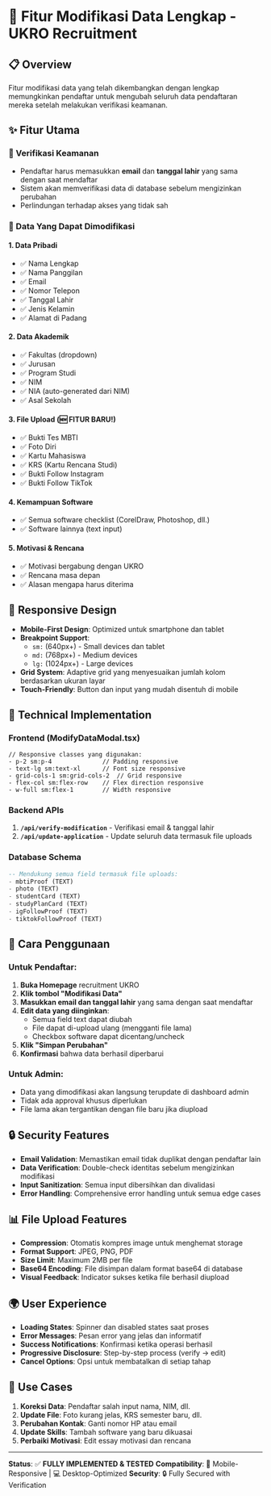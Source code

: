# 🔧 Fitur Modifikasi Data Lengkap - UKRO Recruitment

## 📋 Overview

Fitur modifikasi data yang telah dikembangkan dengan lengkap memungkinkan pendaftar untuk mengubah seluruh data pendaftaran mereka setelah melakukan verifikasi keamanan.

## ✨ Fitur Utama

### 🔐 Verifikasi Keamanan

- Pendaftar harus memasukkan **email** dan **tanggal lahir** yang sama dengan saat mendaftar
- Sistem akan memverifikasi data di database sebelum mengizinkan perubahan
- Perlindungan terhadap akses yang tidak sah

### 📝 Data Yang Dapat Dimodifikasi

#### 1. **Data Pribadi**

- ✅ Nama Lengkap
- ✅ Nama Panggilan
- ✅ Email
- ✅ Nomor Telepon
- ✅ Tanggal Lahir
- ✅ Jenis Kelamin
- ✅ Alamat di Padang

#### 2. **Data Akademik**

- ✅ Fakultas (dropdown)
- ✅ Jurusan
- ✅ Program Studi
- ✅ NIM
- ✅ NIA (auto-generated dari NIM)
- ✅ Asal Sekolah

#### 3. **File Upload** (🆕 FITUR BARU!)

- ✅ Bukti Tes MBTI
- ✅ Foto Diri
- ✅ Kartu Mahasiswa
- ✅ KRS (Kartu Rencana Studi)
- ✅ Bukti Follow Instagram
- ✅ Bukti Follow TikTok

#### 4. **Kemampuan Software**

- ✅ Semua software checklist (CorelDraw, Photoshop, dll.)
- ✅ Software lainnya (text input)

#### 5. **Motivasi & Rencana**

- ✅ Motivasi bergabung dengan UKRO
- ✅ Rencana masa depan
- ✅ Alasan mengapa harus diterima

## 📱 Responsive Design

- **Mobile-First Design**: Optimized untuk smartphone dan tablet
- **Breakpoint Support**:
  - `sm:` (640px+) - Small devices dan tablet
  - `md:` (768px+) - Medium devices
  - `lg:` (1024px+) - Large devices
- **Grid System**: Adaptive grid yang menyesuaikan jumlah kolom berdasarkan ukuran layar
- **Touch-Friendly**: Button dan input yang mudah disentuh di mobile

## 🔧 Technical Implementation

### Frontend (ModifyDataModal.tsx)

```tsx
// Responsive classes yang digunakan:
- p-2 sm:p-4              // Padding responsive
- text-lg sm:text-xl      // Font size responsive
- grid-cols-1 sm:grid-cols-2  // Grid responsive
- flex-col sm:flex-row    // Flex direction responsive
- w-full sm:flex-1        // Width responsive
```

### Backend APIs

1. **`/api/verify-modification`** - Verifikasi email & tanggal lahir
2. **`/api/update-application`** - Update seluruh data termasuk file uploads

### Database Schema

```sql
-- Mendukung semua field termasuk file uploads:
- mbtiProof (TEXT)
- photo (TEXT)
- studentCard (TEXT)
- studyPlanCard (TEXT)
- igFollowProof (TEXT)
- tiktokFollowProof (TEXT)
```

## 🚀 Cara Penggunaan

### Untuk Pendaftar:

1. **Buka Homepage** recruitment UKRO
2. **Klik tombol "Modifikasi Data"**
3. **Masukkan email dan tanggal lahir** yang sama dengan saat mendaftar
4. **Edit data yang diinginkan**:
   - Semua field text dapat diubah
   - File dapat di-upload ulang (mengganti file lama)
   - Checkbox software dapat dicentang/uncheck
5. **Klik "Simpan Perubahan"**
6. **Konfirmasi** bahwa data berhasil diperbarui

### Untuk Admin:

- Data yang dimodifikasi akan langsung terupdate di dashboard admin
- Tidak ada approval khusus diperlukan
- File lama akan tergantikan dengan file baru jika diupload

## 🔒 Security Features

- **Email Validation**: Memastikan email tidak duplikat dengan pendaftar lain
- **Data Verification**: Double-check identitas sebelum mengizinkan modifikasi
- **Input Sanitization**: Semua input dibersihkan dan divalidasi
- **Error Handling**: Comprehensive error handling untuk semua edge cases

## 📊 File Upload Features

- **Compression**: Otomatis kompres image untuk menghemat storage
- **Format Support**: JPEG, PNG, PDF
- **Size Limit**: Maximum 2MB per file
- **Base64 Encoding**: File disimpan dalam format base64 di database
- **Visual Feedback**: Indicator sukses ketika file berhasil diupload

## 🌍 User Experience

- **Loading States**: Spinner dan disabled states saat proses
- **Error Messages**: Pesan error yang jelas dan informatif
- **Success Notifications**: Konfirmasi ketika operasi berhasil
- **Progressive Disclosure**: Step-by-step process (verify → edit)
- **Cancel Options**: Opsi untuk membatalkan di setiap tahap

## 🎯 Use Cases

1. **Koreksi Data**: Pendaftar salah input nama, NIM, dll.
2. **Update File**: Foto kurang jelas, KRS semester baru, dll.
3. **Perubahan Kontak**: Ganti nomor HP atau email
4. **Update Skills**: Tambah software yang baru dikuasai
5. **Perbaiki Motivasi**: Edit essay motivasi dan rencana

---

**Status**: ✅ **FULLY IMPLEMENTED & TESTED**
**Compatibility**: 📱 Mobile-Responsive | 💻 Desktop-Optimized
**Security**: 🔒 Fully Secured with Verification
